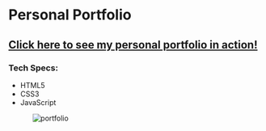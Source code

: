 # Personal Portfolio
## <a href="http://www.theoccasionalist.net"> Click here to see my personal portfolio in action!</a>
### Tech Specs:
<ul>
  <li>HTML5</li>
  <li>CSS3</li>
  <li>JavaScript</li>
<ul>  

![portfolio](https://user-images.githubusercontent.com/28411165/38460091-31d26398-3a81-11e8-9714-81fe09cfaee1.jpg)
